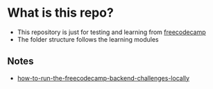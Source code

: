 # What is this repo?
- This repository is just for testing and learning from [freecodecamp](https://www.freecodecamp.org)
- The folder structure follows the learning modules

## Notes
- [how-to-run-the-freecodecamp-backend-challenges-locally](https://www.freecodecamp.org/news/how-to-run-the-freecodecamp-backend-challenges-locally/)
